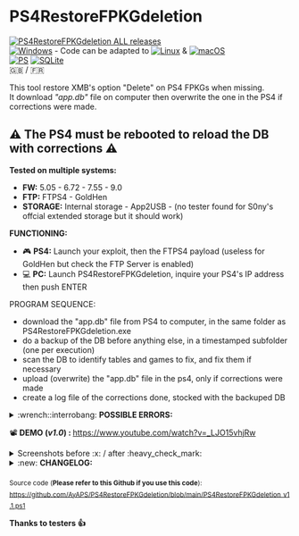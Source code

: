 # PS4RestoreFPKGdeletion
[![PS4RestoreFPKGdeletion ALL releases](https://img.shields.io/github/downloads/AyAPS/PS4RestoreFPKGdeletion/total?style=for-the-badge)](https://GitHub.com/AyAPS/PS4RestoreFPKGdeletion/releases/)
<br />[![Windows](https://svgshare.com/i/ZhY.svg)](https://svgshare.com/i/ZhY.svg) - Code can be adapted to [![Linux](https://svgshare.com/i/Zhy.svg)](https://svgshare.com/i/Zhy.svg) & [![macOS](https://svgshare.com/i/ZjP.svg)](https://svgshare.com/i/ZjP.svg)
<br>[![PS](https://img.shields.io/badge/Powershell-2CA5E0?style=for-the-badge&logo=powershell&logoColor=black)](https://img.shields.io/badge/Powershell-2CA5E0?style=for-the-badge&logo=powershell&logoColor=black)
[![SQLite](https://img.shields.io/badge/SQLite-07405E?style=for-the-badge&logo=sqlite&logoColor=white)](https://img.shields.io/badge/SQLite-07405E?style=for-the-badge&logo=sqlite&logoColor=white)<br />
:uk: / :fr:

This tool restore XMB's option "Delete" on PS4 FPKGs when missing.<br />
It download <i>"app.db"</i> file on computer then overwrite the one in the PS4 if corrections were made.
## :warning: The PS4 must be rebooted to reload the DB with corrections :warning:

<b>Tested on multiple systems:<br /></b>
- <b>FW:</b> 5.05 - 6.72 - 7.55 - 9.0
- <b>FTP:</b> FTPS4 - GoldHen
- <b>STORAGE:</b> Internal storage - App2USB - (no tester found for S0ny's offcial extended storage but it should work)

<b>FUNCTIONING:</b>
- :video_game: <b>PS4:</b> Launch your exploit, then the FTPS4 payload (useless for GoldHen but check the FTP Server is enabled)
- :computer: <b>PC:</b> Launch PS4RestoreFPKGdeletion, inquire your PS4's IP address then push ENTER

PROGRAM SEQUENCE:
- download the "app.db" file from PS4 to computer, in the same folder as PS4RestoreFPKGdeletion.exe
- do a backup of the DB before anything else, in a timestamped subfolder (one per execution)
- scan the DB to identify tables and games to fix, and fix them if necessary
- upload (overwrite) the "app.db" file in the ps4, only if corrections were made
- create a log file of the corrections done, stocked with the backuped DB

<details><summary>:wrench::interrobang: <b>POSSIBLE ERRORS:</b></summary>

<br />![1_DLL](https://raw.githubusercontent.com/AyAPS/PS4RestoreFPKGdeletion/main/1_DLL.PNG?raw=true)
<br /><b>You must not modify program arborescence, nor move PS4RestoreFPKGdeletion.exe</b></li>

![2_pattern_IP](https://raw.githubusercontent.com/AyAPS/PS4RestoreFPKGdeletion/main/2_pattern_IP.PNG?raw=true)
<br />What you entered isn't an IP address, type a <b>real</b> IP address</li>

![3_PING](https://raw.githubusercontent.com/AyAPS/PS4RestoreFPKGdeletion/main/3_PING.PNG?raw=true)
<br />The IP address entered mustn't be the PS4's IP address, check your network and PS4 connectivity</li>

![4_PORT_FTP](https://raw.githubusercontent.com/AyAPS/PS4RestoreFPKGdeletion/main/4_PORT_FTP.PNG?raw=true)
<br />Check that your PS4's exploit is running (GoldHen) or your PS4FTP payload is loaded</li>

![5_DOWNLOAD](https://raw.githubusercontent.com/AyAPS/PS4RestoreFPKGdeletion/main/5_DOWNLOAD.PNG?raw=true)
<br />This shouldn't happen, create an issue</li>

![6_UPLOAD](https://raw.githubusercontent.com/AyAPS/PS4RestoreFPKGdeletion/main/6_UPLOAD.PNG?raw=true)
<br />This shouldn't happen, create an issue</li>
</details>

:film_projector: <b>DEMO (<i>v1.0</i>) : </b> https://www.youtube.com/watch?v=_LJO15vhjRw

<details><summary>Screenshots before :x: / after :heavy_check_mark:</summary>

![1_BEFORE](https://raw.githubusercontent.com/AyAPS/PS4RestoreFPKGdeletion/main/1_BEFORE.PNG?raw=true)
![1_AFTER](https://raw.githubusercontent.com/AyAPS/PS4RestoreFPKGdeletion/main/1_AFTER.PNG?raw=true)

![2_BEFORE](https://raw.githubusercontent.com/AyAPS/PS4RestoreFPKGdeletion/main/2_BEFORE.PNG?raw=true)
![2_AFTER](https://raw.githubusercontent.com/AyAPS/PS4RestoreFPKGdeletion/main/2_AFTER.PNG?raw=true)
</details>

<details><summary>:new: <b>CHANGELOG:</b></summary>
  
<br /><i><b>v1.1 :</b></i>
<br /><br />- SQLite dependency integrated, no more need to install System.Data.SQLite as a prerequisite. Those who installed it can uninstall it.
<br />- Removal of the use of the Internet Explorer engine (deprecated) in favor of <code>-UseBasicParsing</code> (<i><code>Invoke-WebRequest</code></i>).
<br />- Added check that entered IP is <b>really</b> an IP address (RegEx).
<br />- :uk: translation added, if your Windows OS language isn't :fr:, program's text will be in :uk:
<br />- Tested on FW 9.0
<br/>__________________________________________________________________________________________________________________________________________
<br/><br /><i><b>v1.0 :</b></i>
<br /><br />https://github.com/AyAPS/PS4RestoreFPKGdeletion/blob/main/README_PS4RestoreFPKGdeletion_v1.0.md
<br/>__________________________________________________________________________________________________________________________________________
</details>

<sub>Source code (<b>Please refer to this Github if you use this code</b>):
<br />https://github.com/AyAPS/PS4RestoreFPKGdeletion/blob/main/PS4RestoreFPKGdeletion_v1.1.ps1</sub>

<b>Thanks to testers :thumbsup:</b>
